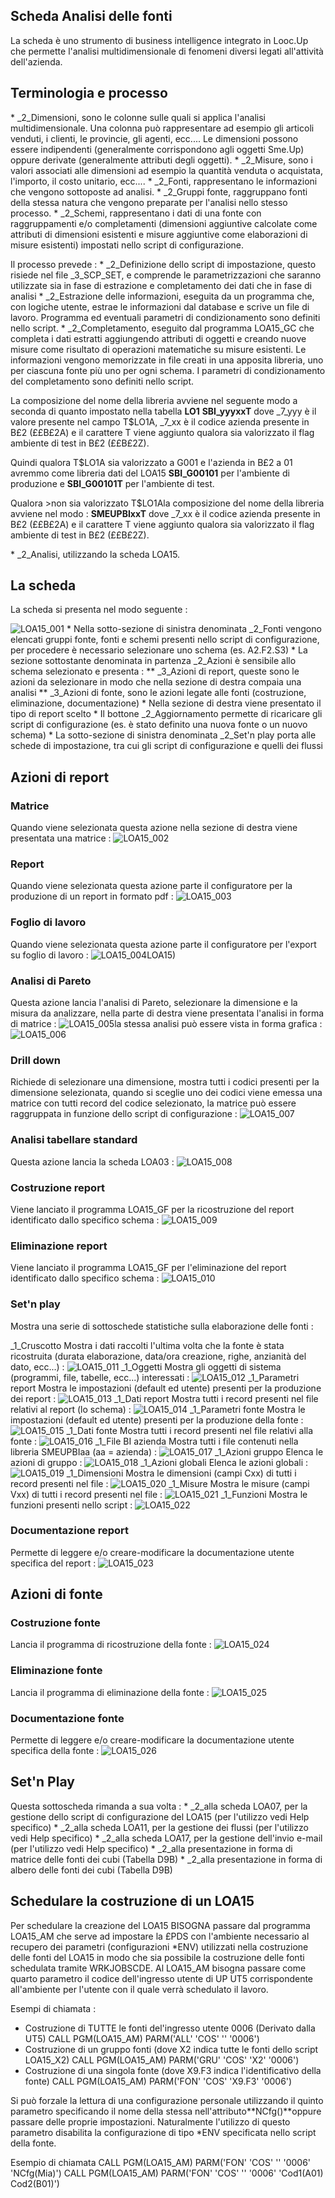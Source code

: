 ## Scheda Analisi delle fonti
La scheda è uno strumento di business intelligence integrato in Looc.Up che permette l'analisi multidimensionale di fenomeni diversi legati all'attività dell'azienda.

##  Terminologia e processo
\* _2_Dimensioni, sono le colonne sulle quali si applica l'analisi multidimensionale. Una colonna può rappresentare ad esempio gli articoli venduti, i clienti, le provincie, gli agenti, ecc.... Le dimensioni  possono essere indipendenti (generalmente corrispondono agli oggetti Sme.Up) oppure derivate (generalmente attributi degli oggetti).
\* _2_Misure, sono i valori associati alle dimensioni ad esempio la quantità venduta o acquistata, l'importo, il costo unitario, ecc....
\* _2_Fonti, rappresentano le informazioni che vengono sottoposte ad analisi.
\* _2_Gruppi fonte, raggruppano fonti della stessa natura che vengono preparate per l'analisi nello stesso processo.
\* _2_Schemi, rappresentano i dati di una fonte con raggruppamenti e/o completamenti (dimensioni aggiuntive calcolate come attributi di dimensioni esistenti e misure aggiuntive come elaborazioni di misure esistenti) impostati nello script di configurazione.

Il processo prevede : 
\* _2_Definizione dello script di impostazione, questo risiede nel file _3_SCP_SET, e comprende le parametrizzazioni che saranno utilizzate sia in fase di estrazione e completamento dei dati che in fase di analisi
\* _2_Estrazione delle informazioni, eseguita da un programma che, con logiche utente, estrae le informazioni dal database e scrive un file di lavoro. Programma ed eventuali parametri di condizionamento sono definiti nello script.
\* _2_Completamento, eseguito dal programma LOA15_GC che completa i dati estratti aggiungendo attributi di oggetti e creando nuove misure come risultato di operazioni matematiche su misure esistenti. Le informazioni vengono memorizzate in file creati in una apposita libreria, uno per ciascuna fonte più uno per ogni schema. I parametri di condizionamento del completamento sono definiti nello script.

La composizione del nome della libreria avviene nel seguente modo a seconda di quanto impostato nella tabella **LO1**
**SBI_yyyxxT**
dove _7_yyy è il valore presente nel campo T$LO1A, _7_xx è il codice azienda presente in B£2 (££B£2A) e il carattere T viene aggiunto qualora sia valorizzato il flag ambiente di test in B£2 (££B£2Z).

Quindi qualora T$LO1A sia valorizzato a G001 e l'azienda in B£2 a 01 avremmo come libreria dati del LOA15 **SBI_G00101** per l'ambiente di produzione e **SBI_G00101T** per l'ambiente di test.

Qualora >non sia valorizzato T$LO1Ala composizione del nome della libreria avviene nel modo : 
**SMEUPBIxxT**
dove  _7_xx è il codice azienda presente in B£2 (££B£2A) e il carattere T viene aggiunto qualora sia valorizzato il flag ambiente di test in B£2 (££B£2Z).

\* _2_Analisi, utilizzando la scheda LOA15.

## La scheda
La scheda si presenta nel modo seguente : 

![LOA15_001](http://localhost:3000/immagini/MBDOC_OGG-V2LOCOSA15/LOA15_001.png)
 \* Nella sotto-sezione di sinistra denominata _2_Fonti vengono elencati gruppi fonte, fonti e schemi presenti nello script di configurazione, per procedere è necessario selezionare uno schema (es. A2.F2.S3)
 \* La sezione sottostante denominata in partenza _2_Azioni è sensibile allo schema selezionato e presenta : 
 \*\* _3_Azioni di report, queste sono le azioni da selezionare in modo che nella sezione di destra compaia una analisi
 \*\* _3_Azioni di fonte, sono le azioni legate alle fonti (costruzione, eliminazione, documentazione)
 \* Nella sezione di destra viene presentato il tipo di report scelto
 \* Il bottone _2_Aggiornamento permette di ricaricare gli script di configurazione (es. è stato definito una nuova fonte o un nuovo schema)
 \* La sotto-sezione di sinistra denominata _2_Set'n play porta alle schede di impostazione, tra cui gli script di configurazione e quelli dei flussi

## Azioni di report
### Matrice
Quando viene selezionata questa azione nella sezione di destra viene presentata una matrice : 
![LOA15_002](http://localhost:3000/immagini/MBDOC_OGG-V2LOCOSA15/LOA15_002.png)
### Report
Quando viene selezionata questa azione parte il configuratore per la produzione di un report in formato pdf : 
![LOA15_003](http://localhost:3000/immagini/MBDOC_OGG-V2LOCOSA15/LOA15_003.png)
### Foglio di lavoro
Quando viene selezionata questa azione parte il configuratore per l'export su foglio di lavoro : 
![LOA15_004](http://localhost:3000/immagini/MBDOC_OGG-V2LOCOSA15/LOA15_004.png)LOA15)

### Analisi di Pareto
Questa azione lancia l'analisi di Pareto, selezionare la dimensione e la misura da analizzare, nella parte di destra viene presentata l'analisi in forma di matrice : 
![LOA15_005](http://localhost:3000/immagini/MBDOC_OGG-V2LOCOSA15/LOA15_005.png)la stessa analisi può essere vista in forma grafica : 
![LOA15_006](http://localhost:3000/immagini/MBDOC_OGG-V2LOCOSA15/LOA15_006.png)
### Drill down
Richiede di selezionare una dimensione, mostra tutti i codici presenti per la dimensione selezionata, quando si sceglie uno dei codici viene emessa una matrice con tutti record del codice selezionato, la matrice può essere raggruppata in funzione dello script di configurazione : 
![LOA15_007](http://localhost:3000/immagini/MBDOC_OGG-V2LOCOSA15/LOA15_007.png)
### Analisi tabellare standard
Questa azione lancia la scheda LOA03 : 
![LOA15_008](http://localhost:3000/immagini/MBDOC_OGG-V2LOCOSA15/LOA15_008.png)
### Costruzione report
Viene lanciato il programma LOA15_GF per la ricostruzione del report identificato dallo specifico schema : 
![LOA15_009](http://localhost:3000/immagini/MBDOC_OGG-V2LOCOSA15/LOA15_009.png)
### Eliminazione report
Viene lanciato il programma LOA15_GF per l'eliminazione del report identificato dallo specifico schema : 
![LOA15_010](http://localhost:3000/immagini/MBDOC_OGG-V2LOCOSA15/LOA15_010.png)
### Set'n play
Mostra una serie di sottoschede statistiche sulla elaborazione delle fonti : 

_1_Cruscotto
Mostra i dati raccolti l'ultima volta che la fonte è stata ricostruita (durata elaborazione, data/ora creazione, righe, anzianità del dato, ecc...) : 
![LOA15_011](http://localhost:3000/immagini/MBDOC_OGG-V2LOCOSA15/LOA15_011.png)
_1_Oggetti
Mostra gli oggetti di sistema (programmi, file, tabelle, ecc...) interessati : 
![LOA15_012](http://localhost:3000/immagini/MBDOC_OGG-V2LOCOSA15/LOA15_012.png)
_1_Parametri report
Mostra le impostazioni (default ed utente) presenti per la produzione dei report : 
![LOA15_013](http://localhost:3000/immagini/MBDOC_OGG-V2LOCOSA15/LOA15_013.png)
_1_Dati report
Mostra tutti i record presenti nel file relativi al report (lo schema) : 
![LOA15_014](http://localhost:3000/immagini/MBDOC_OGG-V2LOCOSA15/LOA15_014.png)
_1_Parametri fonte
Mostra le impostazioni (default ed utente) presenti per la produzione della fonte : 
![LOA15_015](http://localhost:3000/immagini/MBDOC_OGG-V2LOCOSA15/LOA15_015.png)
_1_Dati fonte
Mostra tutti i record presenti nel file relativi alla fonte : 
![LOA15_016](http://localhost:3000/immagini/MBDOC_OGG-V2LOCOSA15/LOA15_016.png)
_1_File BI azienda
Mostra tutti i file contenuti nella libreria SMEUPBIaa (aa = azienda) : 
![LOA15_017](http://localhost:3000/immagini/MBDOC_OGG-V2LOCOSA15/LOA15_017.png)
_1_Azioni gruppo
Elenca le azioni di gruppo : 
![LOA15_018](http://localhost:3000/immagini/MBDOC_OGG-V2LOCOSA15/LOA15_018.png)
_1_Azioni globali
Elenca le azioni globali : 
![LOA15_019](http://localhost:3000/immagini/MBDOC_OGG-V2LOCOSA15/LOA15_019.png)
_1_Dimensioni
Mostra le dimensioni (campi Cxx) di tutti i record presenti nel file : 
![LOA15_020](http://localhost:3000/immagini/MBDOC_OGG-V2LOCOSA15/LOA15_020.png)
_1_Misure
Mostra le misure (campi Vxx) di tutti i record presenti nel file : 
![LOA15_021](http://localhost:3000/immagini/MBDOC_OGG-V2LOCOSA15/LOA15_021.png)
_1_Funzioni
Mostra le funzioni presenti nello script : 
![LOA15_022](http://localhost:3000/immagini/MBDOC_OGG-V2LOCOSA15/LOA15_022.png)
### Documentazione report
Permette di leggere e/o creare-modificare la documentazione utente specifica del report : 
![LOA15_023](http://localhost:3000/immagini/MBDOC_OGG-V2LOCOSA15/LOA15_023.png)
## Azioni di fonte
### Costruzione fonte
Lancia il programma di ricostruzione della fonte : 
![LOA15_024](http://localhost:3000/immagini/MBDOC_OGG-V2LOCOSA15/LOA15_024.png)
### Eliminazione fonte
Lancia il programma di eliminazione della fonte : 
![LOA15_025](http://localhost:3000/immagini/MBDOC_OGG-V2LOCOSA15/LOA15_025.png)
### Documentazione fonte
Permette di leggere e/o creare-modificare la documentazione utente specifica della fonte : 
![LOA15_026](http://localhost:3000/immagini/MBDOC_OGG-V2LOCOSA15/LOA15_026.png)
## Set'n Play
Questa sottoscheda rimanda a sua volta : 
 \* _2_alla scheda LOA07, per la gestione dello script di configurazione del LOA15 (per l'utilizzo vedi Help specifico)
 \* _2_alla scheda LOA11, per la gestione dei flussi (per l'utilizzo vedi Help specifico)
 \* _2_alla scheda LOA17, per la gestione dell'invio e-mail (per l'utilizzo vedi Help specifico)
 \* _2_alla presentazione in forma di matrice delle fonti dei cubi (Tabella D9B)
 \* _2_alla presentazione in forma di albero delle fonti dei cubi (Tabella D9B)

## Schedulare la costruzione di un LOA15

Per schedulare la creazione del LOA15 BISOGNA passare dal programma LOA15_AM che serve ad impostare la £PDS con l'ambiente necessario al recupero dei  parametri (configurazioni \*ENV) utilizzati nella costruzione delle fonti del LOA15 in modo che sia possibile la costruzione delle fonti schedulata tramite WRKJOBSCDE.
Al LOA15_AM bisogna passare come quarto parametro il codice dell'ingresso utente di UP UT5 corrispondente all'ambiente per l'utente con il quale verrà schedulato il lavoro.


 Esempi di chiamata : 
 - Costruzione di TUTTE le fonti del'ingresso utente 0006 (Derivato dalla UT5)
   CALL PGM(LOA15_AM) PARM('ALL' 'COS' '' '0006')
 - Costruzione di un gruppo fonti (dove X2 indica tutte le fonti dello script LOA15_X2)
   CALL PGM(LOA15_AM) PARM('GRU' 'COS' 'X2' '0006')
 - Costruzione di una singola fonte (dove X9.F3 indica l'identificativo della fonte)
   CALL PGM(LOA15_AM) PARM('FON' 'COS' 'X9.F3' '0006')

Si può forzale la lettura di una configurazione personale utilizzando il quinto parametro specificando il nome della stessa nell'attributo**NCfg()**oppure passare delle proprie impostazioni.
Naturalmente l'utilizzo di questo parametro disabilita la configurazione di tipo \*ENV specificata nello script della fonte.

Esempio di chiamata
   CALL PGM(LOA15_AM) PARM('FON' 'COS' '' '0006' 'NCfg(Mia)')
   CALL PGM(LOA15_AM) PARM('FON' 'COS' '' '0006' 'Cod1(A01) Cod2(B01)')
